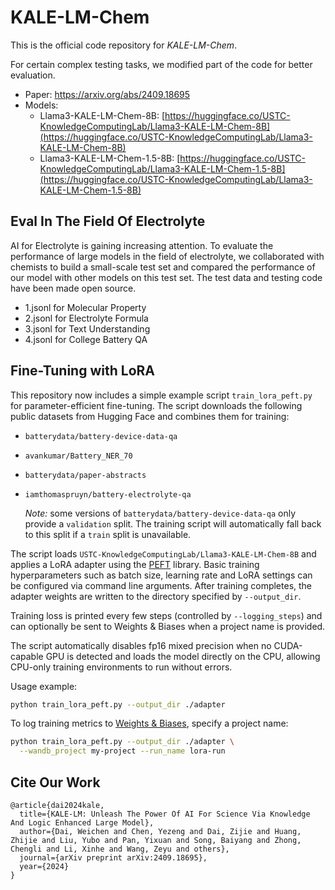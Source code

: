 # KALE-LM-Chem

This is the official code repository for *KALE-LM-Chem*.

For certain complex testing tasks, we modified part of the code for better evaluation.

- Paper: https://arxiv.org/abs/2409.18695
- Models:
  - Llama3-KALE-LM-Chem-8B: [https://huggingface.co/USTC-KnowledgeComputingLab/Llama3-KALE-LM-Chem-8B](https://huggingface.co/USTC-KnowledgeComputingLab/Llama3-KALE-LM-Chem-8B)
  - Llama3-KALE-LM-Chem-1.5-8B: [https://huggingface.co/USTC-KnowledgeComputingLab/Llama3-KALE-LM-Chem-1.5-8B](https://huggingface.co/USTC-KnowledgeComputingLab/Llama3-KALE-LM-Chem-1.5-8B)

## Eval In The Field Of Electrolyte

AI for Electrolyte is gaining increasing attention. 
To evaluate the performance of large models in the field of electrolyte, we collaborated with chemists to build a small-scale test set and compared the performance of our model with other models on this test set. 
The test data and testing code have been made open source.
- 1.jsonl for Molecular Property
- 2.jsonl for Electrolyte Formula
- 3.jsonl for Text Understanding
- 4.jsonl for College Battery QA

## Fine-Tuning with LoRA

This repository now includes a simple example script `train_lora_peft.py` for
parameter-efficient fine-tuning. The script downloads the following public
datasets from Hugging Face and combines them for training:

- `batterydata/battery-device-data-qa`
- `avankumar/Battery_NER_70`
- `batterydata/paper-abstracts`
- `iamthomaspruyn/battery-electrolyte-qa`

  *Note:* some versions of `batterydata/battery-device-data-qa` only provide a
  `validation` split. The training script will automatically fall back to this
  split if a `train` split is unavailable.

The script loads `USTC-KnowledgeComputingLab/Llama3-KALE-LM-Chem-8B` and applies a LoRA
adapter using the [PEFT](https://github.com/huggingface/peft) library. Basic
training hyperparameters such as batch size, learning rate and LoRA settings can
be configured via command line arguments. After training completes, the adapter
weights are written to the directory specified by `--output_dir`.

Training loss is printed every few steps (controlled by `--logging_steps`) and
can optionally be sent to Weights & Biases when a project name is provided.

The script automatically disables fp16 mixed precision when no CUDA-capable GPU
is detected and loads the model directly on the CPU, allowing CPU-only training
environments to run without errors.


Usage example:

```bash
python train_lora_peft.py --output_dir ./adapter
```

To log training metrics to [Weights & Biases](https://wandb.ai), specify a
project name:

```bash
python train_lora_peft.py --output_dir ./adapter \
  --wandb_project my-project --run_name lora-run
```

## Cite Our Work

```text
@article{dai2024kale,
  title={KALE-LM: Unleash The Power Of AI For Science Via Knowledge And Logic Enhanced Large Model},
  author={Dai, Weichen and Chen, Yezeng and Dai, Zijie and Huang, Zhijie and Liu, Yubo and Pan, Yixuan and Song, Baiyang and Zhong, Chengli and Li, Xinhe and Wang, Zeyu and others},
  journal={arXiv preprint arXiv:2409.18695},
  year={2024}
}
```
